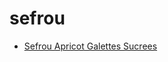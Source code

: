 # sefrou

 * [Sefrou Apricot Galettes Sucrees](../index/s/sefrou-apricot-galettes-sucrees-104994.json)
